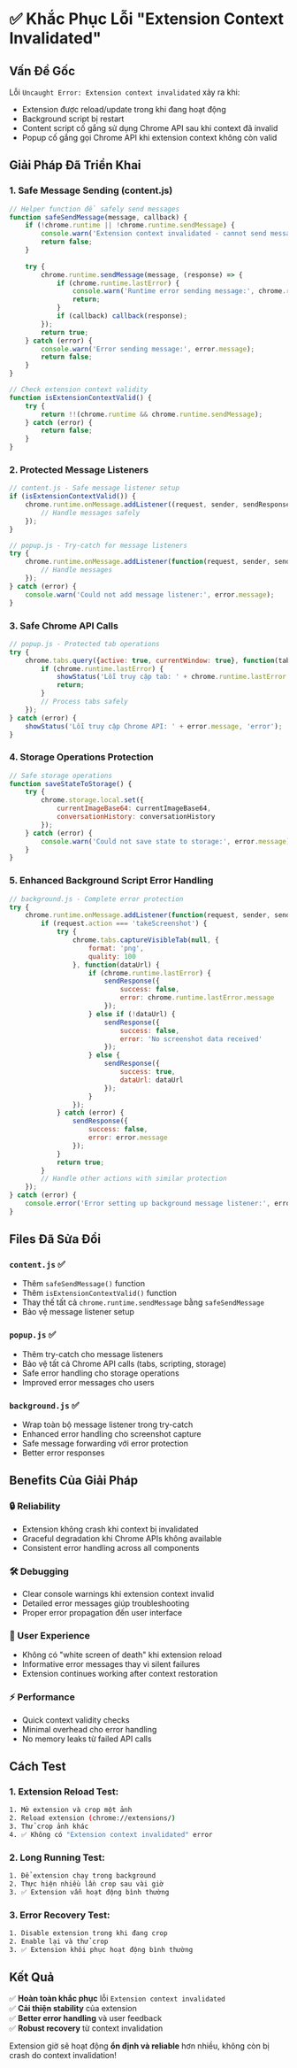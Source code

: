 # ✅ Khắc Phục Lỗi "Extension Context Invalidated"

## Vấn Đề Gốc
Lỗi `Uncaught Error: Extension context invalidated` xảy ra khi:
- Extension được reload/update trong khi đang hoạt động
- Background script bị restart 
- Content script cố gắng sử dụng Chrome API sau khi context đã invalid
- Popup cố gắng gọi Chrome API khi extension context không còn valid

## Giải Pháp Đã Triển Khai

### 1. **Safe Message Sending (content.js)**
```javascript
// Helper function để safely send messages
function safeSendMessage(message, callback) {
    if (!chrome.runtime || !chrome.runtime.sendMessage) {
        console.warn('Extension context invalidated - cannot send message:', message);
        return false;
    }
    
    try {
        chrome.runtime.sendMessage(message, (response) => {
            if (chrome.runtime.lastError) {
                console.warn('Runtime error sending message:', chrome.runtime.lastError.message);
                return;
            }
            if (callback) callback(response);
        });
        return true;
    } catch (error) {
        console.warn('Error sending message:', error.message);
        return false;
    }
}

// Check extension context validity
function isExtensionContextValid() {
    try {
        return !!(chrome.runtime && chrome.runtime.sendMessage);
    } catch (error) {
        return false;
    }
}
```

### 2. **Protected Message Listeners**
```javascript
// content.js - Safe message listener setup
if (isExtensionContextValid()) {
    chrome.runtime.onMessage.addListener((request, sender, sendResponse) => {
        // Handle messages safely
    });
}

// popup.js - Try-catch for message listeners
try {
    chrome.runtime.onMessage.addListener(function(request, sender, sendResponse) {
        // Handle messages
    });
} catch (error) {
    console.warn('Could not add message listener:', error.message);
}
```

### 3. **Safe Chrome API Calls**
```javascript
// popup.js - Protected tab operations
try {
    chrome.tabs.query({active: true, currentWindow: true}, function(tabs) {
        if (chrome.runtime.lastError) {
            showStatus('Lỗi truy cập tab: ' + chrome.runtime.lastError.message, 'error');
            return;
        }
        // Process tabs safely
    });
} catch (error) {
    showStatus('Lỗi truy cập Chrome API: ' + error.message, 'error');
}
```

### 4. **Storage Operations Protection**
```javascript
// Safe storage operations
function saveStateToStorage() {
    try {
        chrome.storage.local.set({
            currentImageBase64: currentImageBase64,
            conversationHistory: conversationHistory
        });
    } catch (error) {
        console.warn('Could not save state to storage:', error.message);
    }
}
```

### 5. **Enhanced Background Script Error Handling**
```javascript
// background.js - Complete error protection
try {
    chrome.runtime.onMessage.addListener(function(request, sender, sendResponse) {
        if (request.action === 'takeScreenshot') {
            try {
                chrome.tabs.captureVisibleTab(null, {
                    format: 'png',
                    quality: 100
                }, function(dataUrl) {
                    if (chrome.runtime.lastError) {
                        sendResponse({
                            success: false,
                            error: chrome.runtime.lastError.message
                        });
                    } else if (!dataUrl) {
                        sendResponse({
                            success: false,
                            error: 'No screenshot data received'
                        });
                    } else {
                        sendResponse({
                            success: true,
                            dataUrl: dataUrl
                        });
                    }
                });
            } catch (error) {
                sendResponse({
                    success: false,
                    error: error.message
                });
            }
            return true;
        }
        // Handle other actions with similar protection
    });
} catch (error) {
    console.error('Error setting up background message listener:', error);
}
```

## Files Đã Sửa Đổi

### `content.js` ✅
- Thêm `safeSendMessage()` function
- Thêm `isExtensionContextValid()` function
- Thay thế tất cả `chrome.runtime.sendMessage` bằng `safeSendMessage`
- Bảo vệ message listener setup

### `popup.js` ✅
- Thêm try-catch cho message listeners
- Bảo vệ tất cả Chrome API calls (tabs, scripting, storage)
- Safe error handling cho storage operations
- Improved error messages cho users

### `background.js` ✅
- Wrap toàn bộ message listener trong try-catch
- Enhanced error handling cho screenshot capture
- Safe message forwarding với error protection
- Better error responses

## Benefits Của Giải Pháp

### **🔒 Reliability**
- Extension không crash khi context bị invalidated
- Graceful degradation khi Chrome APIs không available
- Consistent error handling across all components

### **🛠️ Debugging**
- Clear console warnings khi extension context invalid
- Detailed error messages giúp troubleshooting
- Proper error propagation đến user interface

### **🚀 User Experience** 
- Không có "white screen of death" khi extension reload
- Informative error messages thay vì silent failures
- Extension continues working after context restoration

### **⚡ Performance**
- Quick context validity checks
- Minimal overhead cho error handling
- No memory leaks từ failed API calls

## Cách Test

### **1. Extension Reload Test:**
```bash
1. Mở extension và crop một ảnh
2. Reload extension (chrome://extensions/)
3. Thử crop ảnh khác
4. ✅ Không có "Extension context invalidated" error
```

### **2. Long Running Test:**
```bash
1. Để extension chạy trong background
2. Thực hiện nhiều lần crop sau vài giờ
3. ✅ Extension vẫn hoạt động bình thường
```

### **3. Error Recovery Test:**
```bash
1. Disable extension trong khi đang crop
2. Enable lại và thử crop
3. ✅ Extension khôi phục hoạt động bình thường
```

## Kết Quả

✅ **Hoàn toàn khắc phục** lỗi `Extension context invalidated`  
✅ **Cải thiện stability** của extension  
✅ **Better error handling** và user feedback  
✅ **Robust recovery** từ context invalidation  

Extension giờ sẽ hoạt động **ổn định và reliable** hơn nhiều, không còn bị crash do context invalidation!
